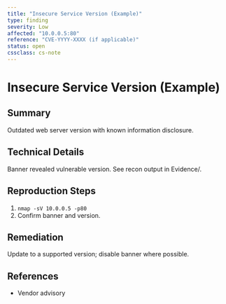 ```yaml
---
title: "Insecure Service Version (Example)"
type: finding
severity: Low
affected: "10.0.0.5:80"
reference: "CVE-YYYY-XXXX (if applicable)"
status: open
cssclass: cs-note
---
```


# Insecure Service Version (Example)

## Summary
Outdated web server version with known information disclosure.

## Technical Details
Banner revealed vulnerable version. See recon output in Evidence/.

## Reproduction Steps
1. `nmap -sV 10.0.0.5 -p80`
2. Confirm banner and version.

## Remediation
Update to a supported version; disable banner where possible.

## References
- Vendor advisory

